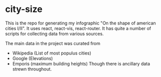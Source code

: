 # city-size

This is the repo for generating my infographic "On the shape of american cities I/II". 
It uses react, react-vis, react-router. 
It has quite a number of scripts for collecting data from various sources.

The main data in the project was curated from 
- Wikipedia (List of most populus cities)
- Google (Elevations)
- Emporis (maximum building heights)
Though there is ancillary data strewn throughout.
